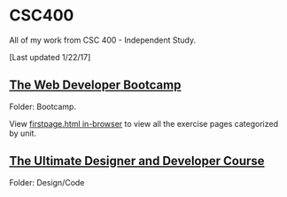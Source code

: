 # CSC400
All of my work from CSC 400 - Independent Study.

[Last updated 1/22/17]

## [The Web Developer Bootcamp](https://www.udemy.com/the-web-developer-bootcamp/learn/v4/overview)
Folder: Bootcamp.

View [firstpage.html in-browser](http://htmlpreview.github.io/?https://github.com/dnewberr/CSC400/blob/master/Bootcamp/index.html) to view all the exercise pages categorized by unit.

## [The Ultimate Designer and Developer Course](https://www.udemy.com/web-developer-course/learn/v4/content)
Folder: Design/Code
